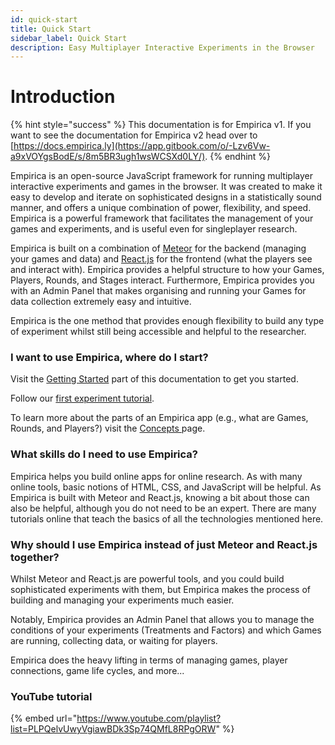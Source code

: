 ```yaml
---
id: quick-start
title: Quick Start
sidebar_label: Quick Start
description: Easy Multiplayer Interactive Experiments in the Browser
---
```


# Introduction

{% hint style="success" %}
This documentation is for Empirica v1. If you want to see the documentation for Empirica v2 head over to [https://docs.empirica.ly](https://app.gitbook.com/o/-Lzv6Vw-a9xVOYgsBodE/s/8m5BR3ugh1wsWCSXd0LY/).
{% endhint %}

Empirica is an open-source JavaScript framework for running multiplayer interactive experiments and games in the browser. It was created to make it easy to develop and iterate on sophisticated designs in a statistically sound manner, and offers a unique combination of power, flexibility, and speed. Empirica is a powerful framework that facilitates the management of your games and experiments, and is useful even for singleplayer research.&#x20;

Empirica is built on a combination of [Meteor](https://www.meteor.com) for the backend (managing your games and data) and [React.js](https://reactjs.org) for the frontend (what the players see and interact with). Empirica provides a helpful structure to how your Games, Players, Rounds, and Stages interact. Furthermore, Empirica provides you with an Admin Panel that makes organising and running your Games for data collection extremely easy and intuitive.

Empirica is the one method that provides enough flexibility to build any type of experiment whilst still being accessible and helpful to the researcher.&#x20;

### I want to use Empirica, where do I start?

Visit the [Getting Started](getting-started/setup/) part of this documentation to get you started.&#x20;

Follow our [first experiment tutorial](guides/tutorial-your-first-experiment/your-first-experiment.md).

To learn more about the parts of an Empirica app (e.g., what are Games, Rounds, and Players?) visit the [Concepts ](overview/concepts.md)page.

### What skills do I need to use Empirica?

Empirica helps you build online apps for online research. As with many online tools, basic notions of HTML, CSS, and JavaScript will be helpful. As Empirica is built with Meteor and React.js, knowing a bit about those can also be helpful, although you do not need to be an expert. There are many tutorials online that teach the basics of all the technologies mentioned here.

### Why should I use Empirica instead of just Meteor and React.js together?

Whilst Meteor and React.js are powerful tools, and you could build sophisticated experiments with them, but Empirica makes the process of building and managing your experiments much easier.&#x20;

Notably, Empirica provides an Admin Panel that allows you to manage the conditions of your experiments (Treatments and Factors) and which Games are running, collecting data, or waiting for players.

Empirica does the heavy lifting in terms of managing games, player connections, game life cycles, and more...

### YouTube tutorial

{% embed url="https://www.youtube.com/playlist?list=PLPQelvUwyVgiawBDk3Sp74QMfL8RPgORW" %}


